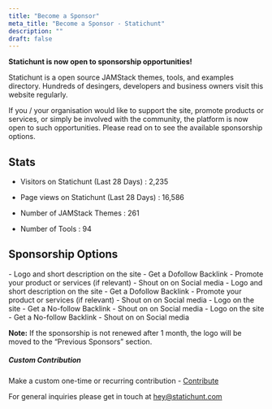 ```yaml
---
title: "Become a Sponsor"
meta_title: "Become a Sponsor - Statichunt"
description: ""
draft: false
---
```



**Statichunt is now open to sponsorship opportunities!**

Statichunt is a open source JAMStack themes, tools, and examples directory. Hundreds of desingers, developers and business owners visit this website regularly.

If you / your organisation would like to support the site, promote products or services, or simply be involved with the community, the platform is now open to such opportunities. Please read on to see the available sponsorship options.

## Stats

- Visitors on Statichunt (Last 28 Days) : 2,235

- Page views on Statichunt (Last 28 Days) : 16,586

- Number of JAMStack Themes : 261

- Number of Tools : 94

## Sponsorship Options

<Sponsor title="Platinum Sponsorship" type="platinum" price="1000" paddle="https://buy.paddle.com/product/820202">
- Logo and short description on the site
- Get a Dofollow Backlink
- Promote your product or services (if relevant)
- Shout on on Social media
</Sponsor>

<Sponsor title="Gold Sponsorship" type="gold" price="500" paddle="https://buy.paddle.com/product/820202">
- Logo and short description on the site
- Get a Dofollow Backlink
- Promote your product or services (if relevant)
- Shout on on Social media
</Sponsor>

<Sponsor title="Silver Sponsorship" type="bronze" price="300" paddle="https://buy.paddle.com/product/820202">
- Logo on the site
- Get a No-follow Backlink
- Shout on on Social media
</Sponsor>

<Sponsor title="Bronze Sponsorship" type="bronze" price="200" paddle="https://buy.paddle.com/product/820202">
- Logo on the site
- Get a No-follow Backlink
- Shout on on Social media
</Sponsor>

**Note:** If the sponsorship is not renewed after 1 month, the logo will be moved to the “Previous Sponsors” section.

##### Custom Contribution

Make a custom one-time or recurring contribution - <a href="https://www.buymeacoffee.com/statichunt " target="_blank" rel="nofollow noopener noreferrer"> Contribute </a>

For general inquiries please get in touch at hey@statichunt.com
